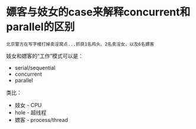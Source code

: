 
# 嫖客与妓女的case来解释concurrent和parallel的区别
`北京警方在写字楼打掉卖淫窝点...抓获1名鸡头、2名卖淫女，以及6名嫖客`

妓女和嫖客的“工作”模式可以是：
* serial/sequential
* concurrent
* parallel

类比：
* 妓女 - CPU
* hole - 超线程
* 嫖客 - process/thread

